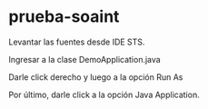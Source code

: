 # prueba-soaint

Levantar las fuentes desde IDE STS.

Ingresar a la clase DemoApplication.java

Darle click derecho y luego a la opción Run As

Por último, darle click a la opción Java Application.



